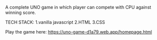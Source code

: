A complete UNO game in which player can compete with CPU against winning score.

TECH STACK:
  1.vanilla javascript
  2.HTML
  3.CSS
  
Play the game here: https://uno-game-d1a79.web.app/homepage.html
